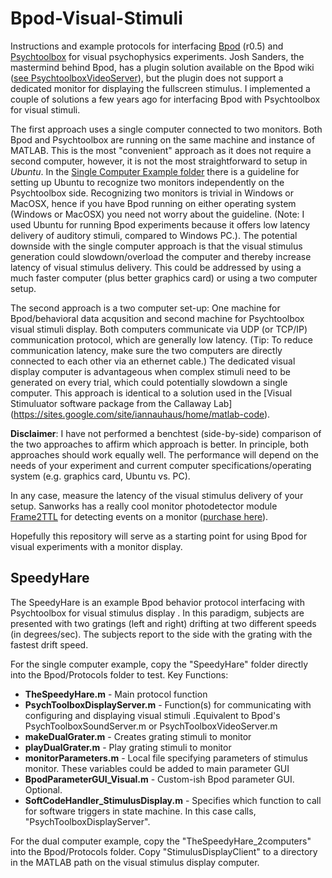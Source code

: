 # Bpod-Visual-Stimuli

Instructions and example protocols for interfacing [Bpod](https://sites.google.com/site/bpoddocumentation/) (r0.5) and [Psychtoolbox](http://psychtoolbox.org/) for visual psychophysics experiments. Josh Sanders, the mastermind behind Bpod, has a plugin solution available on the Bpod wiki ([see PsychtoolboxVideoServer](https://sites.google.com/site/bpoddocumentation/bpod-user-guide/function-reference-beta/psychtoolboxvideoserver)), but the plugin does not support a dedicated monitor for displaying the fullscreen stimulus. I implemented  a couple of solutions a few years ago for interfacing Bpod  with Psychtoolbox for visual stimuli.

The first approach uses a single computer connected to two monitors. Both Bpod and Psychtoolbox are running on the same machine and instance of MATLAB. This is the most "convenient" approach as it does not require a second computer, however, it is not the most straightforward to setup in *Ubuntu*. In the [Single Computer Example folder](https://github.com/kachiO/Bpod-Visual-Stimuli/tree/master/Single%20Computer%20Example) there is a guideline for setting up Ubuntu to recognize two monitors independently on the Psychtoolbox side. Recognizing two monitors is trivial in Windows or MacOSX, hence if you have Bpod running on either operating system (Windows or MacOSX) you need not worry about the guideline. (Note: I used Ubuntu for running Bpod experiments because it offers low latency delivery of auditory stimuli, compared to Windows PC.). The potential downside with the single computer approach is that the visual stimulus generation could slowdown/overload the computer and thereby increase latency of visual stimulus delivery. This could be addressed by using a much faster computer (plus better graphics card) or using a two computer setup.  

The second approach is a two computer set-up: One machine for Bpod/behavioral data acqusition and second machine for Psychtoolbox visual stimuli display. Both computers communicate via UDP (or TCP/IP) communication protocol, which are generally low latency. (Tip: To reduce communication latency, make sure the two computers are directly connected to each other via an ethernet cable.) The dedicated visual display computer is advantageous when complex stimuli need to be generated on every trial, which could potentially slowdown a single computer. This approach is identical to a solution used in the [Visual Stimuluator software package from the Callaway Lab] (https://sites.google.com/site/iannauhaus/home/matlab-code). 

**Disclaimer**: I have not performed a benchtest (side-by-side) comparison of the two approaches to affirm which approach is better. In principle, both approaches should work equally well. The performance will depend on the needs of your experiment and current computer specifications/operating system (e.g. graphics card, Ubuntu vs. PC). 

In any case, measure the latency of the visual stimulus delivery of your setup. Sanworks has a really cool monitor photodetector module [Frame2TTL](https://sites.google.com/site/frame2ttl/home) for detecting events on a monitor ([purchase here](https://sanworks.io/shop/viewproduct?productID=1501)). 

Hopefully this repository will serve as a starting point for using Bpod for visual experiments with a monitor display. 


## SpeedyHare
The SpeedyHare is an example Bpod behavior protocol interfacing with Psychtoolbox for visual stimulus display . In this paradigm, subjects are presented with two gratings (left and right) drifting at two different speeds (in degrees/sec). The subjects report to the side with the grating with the fastest drift speed. 

For the single computer example, copy the "SpeedyHare" folder directly into the Bpod/Protocols folder to test. Key Functions: 
+ **TheSpeedyHare.m** - Main protocol function
+ **PsychToolboxDisplayServer.m** - Function(s) for communicating with configuring and displaying visual stimuli .Equivalent to Bpod's PsychToolboxSoundServer.m or PsychToolboxVideoServer.m
+ **makeDualGrater.m** - Creates grating stimuli to monitor
+ **playDualGrater.m** - Play grating stimuli to monitor
+ **monitorParameters.m** - Local file specifying parameters of stimulus monitor. These variables could be added to main parameter GUI
+ **BpodParameterGUI_Visual.m** - Custom-ish Bpod parameter GUI. Optional.
+ **SoftCodeHandler_StimulusDisplay.m** - Specifies which function to call for software triggers in state machine. In this case calls, "PsychToolboxDisplayServer". 

For the dual computer example, copy the "TheSpeedyHare_2computers" into the Bpod/Protocols folder. Copy "StimulusDisplayClient" to a directory in the MATLAB path on the visual stimulus display computer. 
